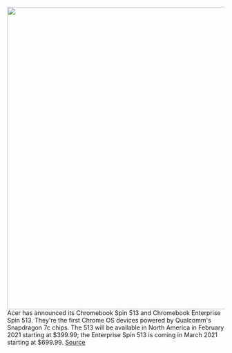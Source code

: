 <img src='https://cdn.vox-cdn.com/thumbor/GUMMMSZTVGJyUeb1xaIdPtgWQ9o=/0x0:3000x2625/1200x800/filters:focal(1260x1073:1740x1553)/cdn.vox-cdn.com/uploads/chorus_image/image/67665908/Acer_Chromebook_Spin_513_CP513_1H_L__High_03.0.jpg' width='700px' /><br/>
Acer has announced its Chromebook Spin 513 and Chromebook Enterprise Spin 513. They're the first Chrome OS devices powered by Qualcomm's Snapdragon 7c chips. The 513 will be available in North America in February 2021 starting at $399.99; the Enterprise Spin 513 is coming in March 2021 starting at $699.99.
<a href='https://www.theverge.com/2020/10/21/21526613/acers-chromebook-spin-513-enterprise-chrome-os-snapdragon-price-release'> Source <a/>